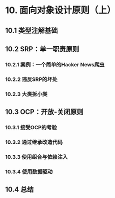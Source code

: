 # 10. 面向对象设计原则（上）

## 10.1 类型注解基础

## 10.2 SRP：单一职责原则

### 10.2.1 案例：一个简单的Hacker News爬虫

### 10.2.2 违反SRP的坏处

### 10.2.3 大类拆小类

## 10.3 OCP：开放-关闭原则

### 10.3.1 接受OCP的考验

### 10.3.2 通过继承改造代码

### 10.3.3 使用组合与依赖注入

### 10.3.4 使用数据驱动

## 10.4 总结